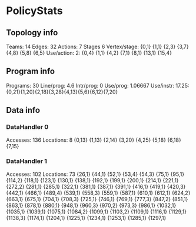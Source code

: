 # PolicyStats
## Topology info
Teams:		14
Edges:		32
Actions:	7
Stages		6
Vertex/stage:	{0,1} {1,1} {2,3} {3,7} {4,8} {5,8} {6,5} 
Use/action:	2: {0,4} {1,1} {4,2} {7,1} {8,1} {13,1} {15,4} 

## Program info
Programs:	30
Line/prog:	4.6
Intr/prog:	0
Use/prog:	1.06667
Use/instr:	17.25: {0,21}{1,20}{2,18}{3,28}{4,13}{5,6}{6,12}{7,20}

## Data info

### DataHandler 0
Accesses:	136
Locations:	8
{0,13} {1,13} {2,14} {3,20} {4,25} {5,18} {6,18} {7,15} 

### DataHandler 1
Accesses:	102
Locations:	73
{26,1} {44,1} {52,1} {53,4} {54,3} {75,1} {95,1} {114,2} {118,1} {123,1} {130,1} {138,1} {192,1} {199,1} {200,1} {214,1} {221,1} {272,2} {281,1} {285,1} {322,1} {381,1} {387,1} {391,1} {416,1} {419,1} {420,3} {442,1} {466,1} {489,4} {539,1} {558,3} {559,1} {587,1} {610,1} {612,1} {624,2} {663,1} {675,1} {704,1} {708,3} {725,1} {746,1} {769,1} {777,3} {847,2} {851,1} {863,1} {878,1} {880,1} {948,1} {960,3} {970,2} {973,3} {986,1} {1032,1} {1035,1} {1039,1} {1075,1} {1084,2} {1099,1} {1103,2} {1109,1} {1116,1} {1129,1} {1138,3} {1174,1} {1204,1} {1225,1} {1234,1} {1253,1} {1285,1} {1297,1} 